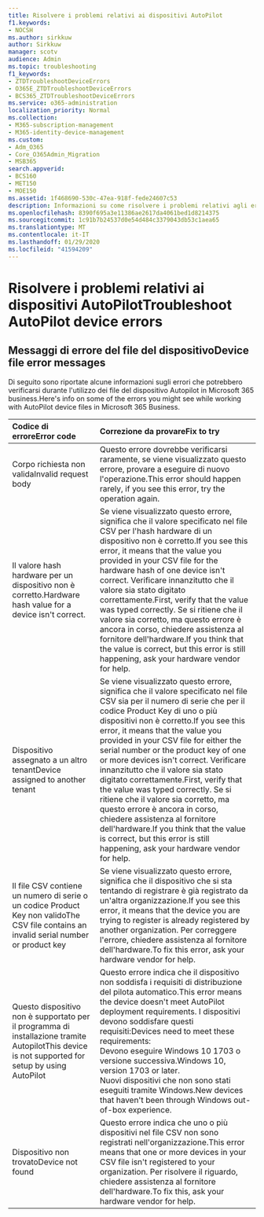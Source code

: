 ```yaml
---
title: Risolvere i problemi relativi ai dispositivi AutoPilot
f1.keywords:
- NOCSH
ms.author: sirkkuw
author: Sirkkuw
manager: scotv
audience: Admin
ms.topic: troubleshooting
f1_keywords:
- ZTDTroubleshootDeviceErrors
- O365E_ZTDTroubleshootDeviceErrors
- BCS365_ZTDTroubleshootDeviceErrors
ms.service: o365-administration
localization_priority: Normal
ms.collection:
- M365-subscription-management
- M365-identity-device-management
ms.custom:
- Adm_O365
- Core_O365Admin_Migration
- MSB365
search.appverid:
- BCS160
- MET150
- MOE150
ms.assetid: 1f468690-530c-47ea-918f-fede24607c53
description: Informazioni su come risolvere i problemi relativi agli errori dei file del dispositivo Autopilot.
ms.openlocfilehash: 8390f695a3e11386ae2617da4061bed1d8214375
ms.sourcegitcommit: 1c91b7b24537d0e54d484c3379043db53c1aea65
ms.translationtype: MT
ms.contentlocale: it-IT
ms.lasthandoff: 01/29/2020
ms.locfileid: "41594209"
---
```

# <a name="troubleshoot-autopilot-device-errors"></a><span data-ttu-id="be109-103">Risolvere i problemi relativi ai dispositivi AutoPilot</span><span class="sxs-lookup"><span data-stu-id="be109-103">Troubleshoot AutoPilot device errors</span></span>

## <a name="device-file-error-messages"></a><span data-ttu-id="be109-104">Messaggi di errore del file del dispositivo</span><span class="sxs-lookup"><span data-stu-id="be109-104">Device file error messages</span></span>

<span data-ttu-id="be109-105">Di seguito sono riportate alcune informazioni sugli errori che potrebbero verificarsi durante l'utilizzo dei file del dispositivo Autopilot in Microsoft 365 business.</span><span class="sxs-lookup"><span data-stu-id="be109-105">Here's info on some of the errors you might see while working with AutoPilot device files in Microsoft 365 Business.</span></span> 
  
|<span data-ttu-id="be109-106">**Codice di errore**</span><span class="sxs-lookup"><span data-stu-id="be109-106">**Error code**</span></span>|<span data-ttu-id="be109-107">**Correzione da provare**</span><span class="sxs-lookup"><span data-stu-id="be109-107">**Fix to try**</span></span>|
|:-----|:-----|
|<span data-ttu-id="be109-108">Corpo richiesta non valida</span><span class="sxs-lookup"><span data-stu-id="be109-108">Invalid request body</span></span>  <br/> |<span data-ttu-id="be109-109">Questo errore dovrebbe verificarsi raramente, se viene visualizzato questo errore, provare a eseguire di nuovo l'operazione.</span><span class="sxs-lookup"><span data-stu-id="be109-109">This error should happen rarely, if you see this error, try the operation again.</span></span>  <br/> |
|<span data-ttu-id="be109-110">Il valore hash hardware per un dispositivo non è corretto.</span><span class="sxs-lookup"><span data-stu-id="be109-110">Hardware hash value for a device isn't correct.</span></span>  <br/> |<span data-ttu-id="be109-111">Se viene visualizzato questo errore, significa che il valore specificato nel file CSV per l'hash hardware di un dispositivo non è corretto.</span><span class="sxs-lookup"><span data-stu-id="be109-111">If you see this error, it means that the value you provided in your CSV file for the hardware hash of one device isn't correct.</span></span> <span data-ttu-id="be109-112">Verificare innanzitutto che il valore sia stato digitato correttamente.</span><span class="sxs-lookup"><span data-stu-id="be109-112">First, verify that the value was typed correctly.</span></span> <span data-ttu-id="be109-113">Se si ritiene che il valore sia corretto, ma questo errore è ancora in corso, chiedere assistenza al fornitore dell'hardware.</span><span class="sxs-lookup"><span data-stu-id="be109-113">If you think that the value is correct, but this error is still happening, ask your hardware vendor for help.</span></span>  <br/> |
|<span data-ttu-id="be109-114">Dispositivo assegnato a un altro tenant</span><span class="sxs-lookup"><span data-stu-id="be109-114">Device assigned to another tenant</span></span>  <br/> |<span data-ttu-id="be109-115">Se viene visualizzato questo errore, significa che il valore specificato nel file CSV sia per il numero di serie che per il codice Product Key di uno o più dispositivi non è corretto.</span><span class="sxs-lookup"><span data-stu-id="be109-115">If you see this error, it means that the value you provided in your CSV file for either the serial number or the product key of one or more devices isn't correct.</span></span> <span data-ttu-id="be109-116">Verificare innanzitutto che il valore sia stato digitato correttamente.</span><span class="sxs-lookup"><span data-stu-id="be109-116">First, verify that the value was typed correctly.</span></span> <span data-ttu-id="be109-117">Se si ritiene che il valore sia corretto, ma questo errore è ancora in corso, chiedere assistenza al fornitore dell'hardware.</span><span class="sxs-lookup"><span data-stu-id="be109-117">If you think that the value is correct, but this error is still happening, ask your hardware vendor for help.</span></span>  <br/> |
|<span data-ttu-id="be109-118">Il file CSV contiene un numero di serie o un codice Product Key non valido</span><span class="sxs-lookup"><span data-stu-id="be109-118">The CSV file contains an invalid serial number or product key</span></span>  <br/> |<span data-ttu-id="be109-119">Se viene visualizzato questo errore, significa che il dispositivo che si sta tentando di registrare è già registrato da un'altra organizzazione.</span><span class="sxs-lookup"><span data-stu-id="be109-119">If you see this error, it means that the device you are trying to register is already registered by another organization.</span></span> <span data-ttu-id="be109-120">Per correggere l'errore, chiedere assistenza al fornitore dell'hardware.</span><span class="sxs-lookup"><span data-stu-id="be109-120">To fix this error, ask your hardware vendor for help.</span></span>  <br/> |
|<span data-ttu-id="be109-121">Questo dispositivo non è supportato per il programma di installazione tramite Autopilot</span><span class="sxs-lookup"><span data-stu-id="be109-121">This device is not supported for setup by using AutoPilot</span></span>  <br/> | <span data-ttu-id="be109-122">Questo errore indica che il dispositivo non soddisfa i requisiti di distribuzione del pilota automatico.</span><span class="sxs-lookup"><span data-stu-id="be109-122">This error means the device doesn't meet AutoPilot deployment requirements.</span></span> <span data-ttu-id="be109-123">I dispositivi devono soddisfare questi requisiti:</span><span class="sxs-lookup"><span data-stu-id="be109-123">Devices need to meet these requirements:</span></span>  <br/>  <span data-ttu-id="be109-124">Devono eseguire Windows 10 1703 o versione successiva.</span><span class="sxs-lookup"><span data-stu-id="be109-124">Windows 10, version 1703 or later.</span></span>  <br/>  <span data-ttu-id="be109-125">Nuovi dispositivi che non sono stati eseguiti tramite Windows.</span><span class="sxs-lookup"><span data-stu-id="be109-125">New devices that haven't been through Windows out-of-box experience.</span></span>  <br/> |
|<span data-ttu-id="be109-126">Dispositivo non trovato</span><span class="sxs-lookup"><span data-stu-id="be109-126">Device not found</span></span>  <br/> |<span data-ttu-id="be109-127">Questo errore indica che uno o più dispositivi nel file CSV non sono registrati nell'organizzazione.</span><span class="sxs-lookup"><span data-stu-id="be109-127">This error means that one or more devices in your CSV file isn't registered to your organization.</span></span> <span data-ttu-id="be109-128">Per risolvere il riguardo, chiedere assistenza al fornitore dell'hardware.</span><span class="sxs-lookup"><span data-stu-id="be109-128">To fix this, ask your hardware vendor for help.</span></span>  <br/> |
